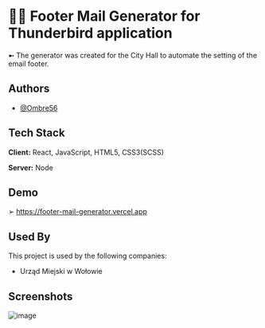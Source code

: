 
# 👩‍💻 Footer Mail Generator for Thunderbird application

➼ The generator was created for the City Hall to automate the setting of the email footer.



## Authors

- [@Ombre56](https://www.github.com/Ombre56)


## Tech Stack

**Client:** React, JavaScript, HTML5, CSS3(SCSS)

**Server:** Node


## Demo

➢ https://footer-mail-generator.vercel.app


## Used By

This project is used by the following companies:

- Urząd Miejski w Wołowie


## Screenshots

![image](https://user-images.githubusercontent.com/18633930/190675842-8d76a17c-2d00-43b7-86dc-4db55eb6e7ad.png)

